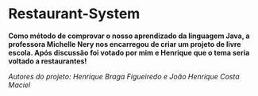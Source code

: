 # Restaurant-System

**Como método de comprovar o nosso aprendizado da linguagem Java, a professora Michelle Nery nos encarregou de criar um projeto de livre escola. Após discussão foi votado por mim e Henrique que o tema seria voltado a restaurantes!**


_Autores do projeto: Henrique Braga Figueiredo e João Henrique Costa Maciel_
